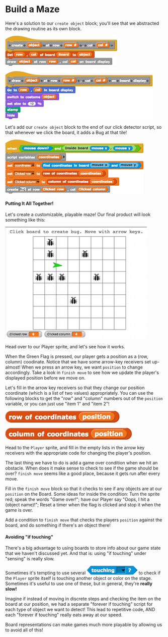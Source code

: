 # Build a Maze

Here's a solution to our `create object` block; you'll see that we abstracted the drawing routine as its own block.

![](../../../.gitbook/assets/image%20%28176%29.png)

![](../../../.gitbook/assets/image%20%28245%29.png)

Let's add our `create object` block to the end of our click detector script, so that whenever we click the board, it adds a Bug at that tile!

![](../../../.gitbook/assets/image%20%2836%29.png)

#### Putting It All Together!

Let's create a customizable, playable maze! Our final product will look something like this:

![](../../../.gitbook/assets/image%20%2865%29.png)

Head over to our Player sprite, and let's see how it works.

When the Green Flag is pressed, our player gets a position as a \(row, column\) coodinate. Notice that we have some arrow-key receivers set up- almost! When we press an arrow key, we want `position` to change accordingly. Take a look in `finish move` to see how we update the player's displayed position before we move on.

Let's fill in the arrow key receivers so that they change our position coordinate \(which is a list of two values\) appropriately. You can use the following blocks to get the "row" and "column" numbers out of the `position` variable, or you can just use "item 1" and "item 2"!

![](../../../.gitbook/assets/image%20%2887%29.png)

![](../../../.gitbook/assets/image%20%28141%29.png)

Head to the `Player` sprite, and fill in the empty lists in the arrow key receivers with the appropriate code for changing the player's position.

The last thing we have to do is add a game over condition when we hit an obstacle. When does it make sense to check to see if the game should be over? `finish move` seems like a good place, because it gets run after every move.

Fill in the `finish move` block so that it checks to see if any objects are at our `position` on the Board. Some ideas for inside the condition: Turn the sprite red; speak the words "Game over!"; have our Player say "Oops, I hit a \(object name\)!"; Reset a timer when the flag is clicked and stop it when the game is over.

Add a condition to `finish move` that checks the players `position` against the board, and do something if there's an object there!

#### Avoiding "if touching"

There's a big advantage to using boards to store info about our game state that we haven't discussed yet. And that is: using "if touching" under "sensing" is really slow.

Sometimes it's tempting to use several ![](../../../.gitbook/assets/image%20%28138%29.png) to check if the `Player` sprite itself is touching another object or color on the stage. Sometimes it's useful to use one of these, but in general, they're **really slow!**

Imagine if instead of moving in discrete steps and checking the item on the board at our position, we had a separate "forever if touching" script for each type of object we want to detect! This lead to repetitive code, AND each "forever if touching" really eats away at our speed.

Board representations can make games much more playable by allowing us to avoid all of this!

